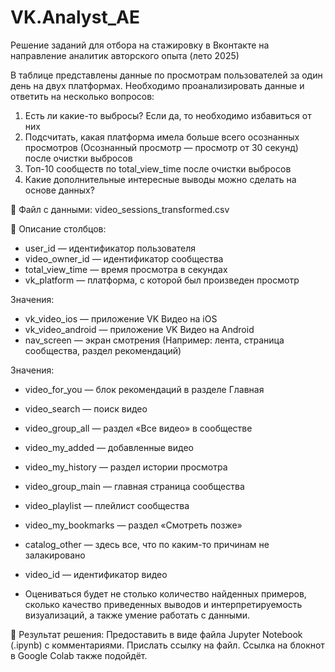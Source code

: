 # VK.Analyst_AE
Решение заданий для отбора на стажировку в Вконтакте на направление аналитик авторского опыта (лето 2025)

В таблице представлены данные по просмотрам пользователей за один день на двух платформах.
Необходимо проанализировать данные и ответить на несколько вопросов:

1) Есть ли какие-то выбросы? Если да, то необходимо избавиться от них
2) Подсчитать, какая платформа имела больше всего осознанных просмотров (Осознанный просмотр — просмотр от 30 секунд) после очистки выбросов
3) Топ-10 сообществ по total_view_time после очистки выбросов
4) Какие дополнительные интересные выводы можно сделать на основе данных?

📁 Файл с данными:
video_sessions_transformed.csv

📄 Описание столбцов:
+	user_id — идентификатор пользователя
+	video_owner_id — идентификатор сообщества
+	total_view_time — время просмотра в секундах
+	vk_platform — платформа, с которой был произведен просмотр

Значения:
+	vk_video_ios — приложение VK Видео на iOS
+	vk_video_android — приложение VK Видео на Android
+	nav_screen — экран смотрения (Например: лента, страница сообщества, раздел рекомендаций)

Значения:
+	video_for_you — блок рекомендаций в разделе Главная
+	video_search — поиск видео
+	video_group_all — раздел «Все видео» в сообществе
+	video_my_added — добавленные видео
+	video_my_history — раздел истории просмотра
+	video_group_main — главная страница сообщества
+	video_playlist — плейлист сообщества
+	video_my_bookmarks — раздел «Смотреть позже»
+	catalog_other — здесь все, что по каким-то причинам не залакировано
+	video_id — идентификатор видео

+ Оцениваться будет не столько количество найденных примеров, сколько качество приведенных выводов и интерпретируемость визуализаций, а также умение работать с данными.

📌 Результат решения:
Предоставить в виде файла Jupyter Notebook (.ipynb) с комментариями.
Прислать ссылку на файл. Ссылка на блокнот в Google Colab также подойдёт.
